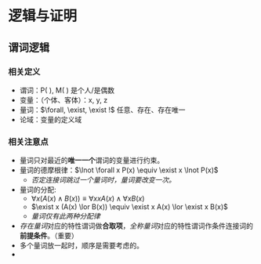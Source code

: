 # 逻辑与证明

## 谓词逻辑

### 相关定义
- 谓词：P( ), M( ) 是个人/是偶数
- 变量：（个体、客体）：x, y, z
- 量词：$\forall, \exist, \exist !$ 任意、存在、存在唯一
- 论域：变量的定义域

### 相关注意点
- 量词只对最近的**唯一一个**谓词的变量进行约束。
- 量词的德摩根律：$\lnot \forall x P(x) \equiv \exist x \lnot P(x)$ 
  - *否定连接词跳过一个量词时，量词要改变一次。*
- 量词的分配: 
  - $\forall x (A(x) \land B(x)) \equiv \forall xx A(x) \land \forall x B(x)$
  - $\exist x (A(x) \lor B(x)) \equiv \exist x A(x) \lor \exist x B(x)$
  - *量词仅有此两种分配律*
- *存在量词*对应的特性谓词做**合取项**，*全称量词*对应的特性谓词作条件连接词的**前提条件**。（重要）
- 多个量词放一起时，顺序是需要考虑的。
- 